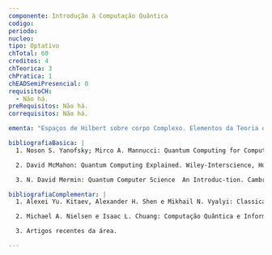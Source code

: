 ```yaml
---
componente: Introdução à Computação Quântica
codigo:  
periodo: 
nucleo: 
tipo: Optativo
chTotal: 60 
creditos: 4
chTeorica: 3 
chPratica: 1 
chEADSemiPresencial: 0
requisitoCH:
  - Não há.
preRequisitos: Não há.
correquisitos: Não há.

ementa: "Espaços de Hilbert sobre corpo Complexo. Elementos da Teoria da Computação Clássica contendo Circuitos Booleanos. Elementos da Teoria Quântica. Elementos da Computação quântica: modelos teóricos, portas lógicas quânticas. Algoritmos quânticos do tipo Oráculo (Deutsch-Josza, Grover). Algorítmos quânticos do tipo Transformada de Fourier (Simon, Shor). Simuladores e Linguagens de Programação Quânticas. Noções de complexidade de computação: Classe NP, Algoritmos Probabilísticos e a Classe BPP."

bibliografiaBasica: |
  1. Noson S. Yanofsky; Mirco A. Mannucci: Quantum Computing for Computer Scientists. Cambridge University Press, 2008, ISBN 978-0-521-87996-5.

  2. David McMahon: Quantum Computing Explained. Wiley-Interscience, Hoboken, New Jersey, USA, 2008, ISBN 978-0-470-09699-4.

  3. N. David Mermin: Quantum Computer Science  An Introduc-tion. Cambridge University Press, New York, USA, 2007, ISBN 978-0-521-87658-2.

bibliografiaComplementar: |
  1. Alexei Yu. Kitaev, Alexander H. Shen e Mikhail N. Vyalyi: Classical and Quantum Computation. Graduate Studies in Mathematics, vol 47, AMS, 2002. ISBN 0-8218-3229-8.

  2. Michael A. Nielsen e Isaac L. Chuang: Computação Quântica e Informação Quântica. 1a. Edição, Editora Bookman, 2005, ISBN 8536305541.

  3. Artigos recentes da área.

---
```

